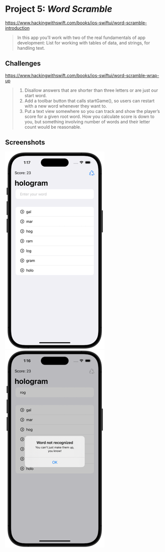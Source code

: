 # Project 5: *Word Scramble*
https://www.hackingwithswift.com/books/ios-swiftui/word-scramble-introduction
> In this app you’ll work with two of the real fundamentals of app development: List for working with tables of data, and strings, for handling text.

## Challenges
https://www.hackingwithswift.com/books/ios-swiftui/word-scramble-wrap-up
>1. Disallow answers that are shorter than three letters or are just our start word.
>2. Add a toolbar button that calls startGame(), so users can restart with a new word whenever they want to.
>3. Put a text view somewhere so you can track and show the player’s score for a given root word. How you calculate score is down to you, but something involving number of words and their letter count would be reasonable.


## Screenshots
![Project 5: Word Scramble](Screenshots/07-Project05-large01.png) ![Project 5: Word Scramble](Screenshots/07-Project05-large02.png)
